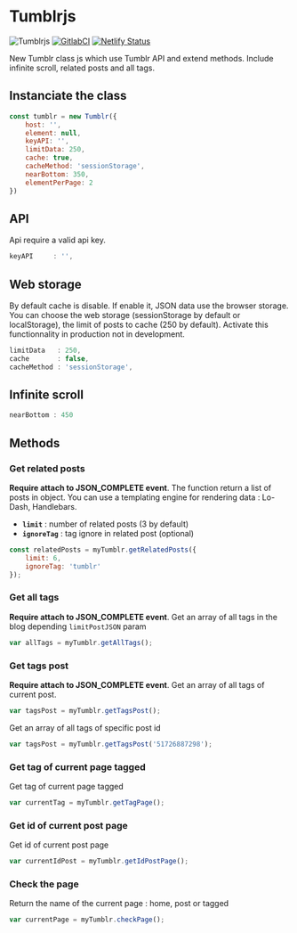 # Tumblrjs

![Tumblrjs](https://img.shields.io/badge/tumblr-v2.0.0-546e7a.svg?style=for-the-badge) [![GitlabCI](https://img.shields.io/gitlab/pipeline/yoriiis/tumblr/develop?style=for-the-badge)](https://gitlab.com/yoriiis/tumblr/pipelines) [![Netlify Status](https://img.shields.io/netlify/cfe5ccb9-b063-4ca0-81d7-9492bfae8754?style=for-the-badge)](https://app.netlify.com/sites/tumblrjs/deploys)

New Tumblr class js which use Tumblr API and extend methods. Include infinite scroll, related posts and all tags.

## Instanciate the class

```javascript
const tumblr = new Tumblr({
    host: '',
    element: null,
    keyAPI: '',
    limitData: 250,
    cache: true,
    cacheMethod: 'sessionStorage',
    nearBottom: 350,
    elementPerPage: 2
})
```

## API

Api require a valid api key.

```javascript
keyAPI     : '',
```

## Web storage

By default cache is disable. If enable it, JSON data use the browser storage. You can choose the web storage (sessionStorage by default or localStorage), the limit of posts to cache (250 by default). Activate this functionnality in production not in development.

```javascript
limitData   : 250,
cache       : false,
cacheMethod : 'sessionStorage',
```

## Infinite scroll

```javascript
nearBottom : 450
```

## Methods

### Get related posts

**Require attach to JSON_COMPLETE event**. The function return a list of posts in object. You can use a templating engine for rendering data : Lo-Dash, Handlebars.

- **`limit`** : number of related posts (3 by default)
- **`ignoreTag`** : tag ignore in related post (optional)

```javascript
const relatedPosts = myTumblr.getRelatedPosts({
    limit: 6,
    ignoreTag: 'tumblr'
});
```

### Get all tags

**Require attach to JSON_COMPLETE event**. Get an array of all tags in the blog depending `limitPostJSON` param

```javascript
var allTags = myTumblr.getAllTags();
```

### Get tags post

**Require attach to JSON_COMPLETE event**. Get an array of all tags of current post.

```javascript
var tagsPost = myTumblr.getTagsPost();
```

Get an array of all tags of specific post id

```javascript
var tagsPost = myTumblr.getTagsPost('51726887298');
```

### Get tag of current page tagged

Get tag of current page tagged

```javascript
var currentTag = myTumblr.getTagPage();
```

### Get id of current post page

Get id of current post page

```javascript
var currentIdPost = myTumblr.getIdPostPage();
```

### Check the page

Return the name of the current page : home, post or tagged

```javascript
var currentPage = myTumblr.checkPage();
```
